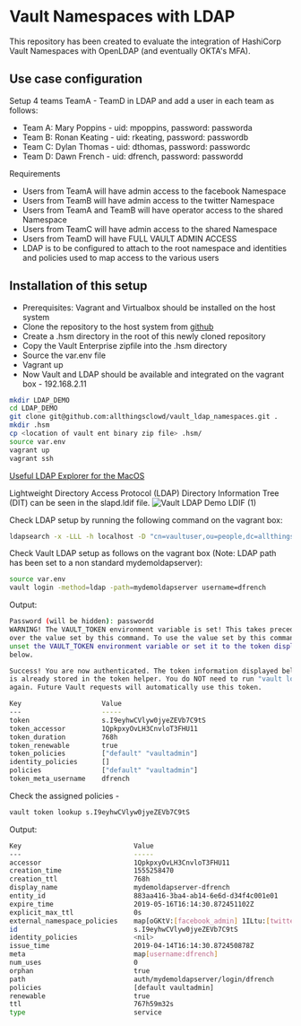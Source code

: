 # Vault Namespaces with LDAP

This repository has been created to evaluate the integration of HashiCorp Vault Namespaces with OpenLDAP (and eventually OKTA's MFA).

## Use case configuration

Setup 4 teams TeamA - TeamD in LDAP and add a user in each team as follows:

- Team A: Mary Poppins - uid: mpoppins, password: passworda
- Team B: Ronan Keating - uid: rkeating, password: passwordb
- Team C: Dylan Thomas - uid: dthomas, password: passwordc
- Team D: Dawn French - uid: dfrench, password: passwordd

Requirements

- Users from TeamA will have admin access to the facebook Namespace
- Users from TeamB will have admin access to the twitter Namespace
- Users from TeamA and TeamB will have operator access to the shared Namespace
- Users from TeamC will have admin access to the shared Namespace
- Users from TeamD will have FULL VAULT ADMIN ACCESS
- LDAP is to be configured to attach to the root namespace and identities and policies used to map access to the various users

## Installation of this setup

- Prerequisites: Vagrant and Virtualbox should be installed on the host system
- Clone the repository to the host system from [github](git@github.com:allthingsclowd/vault_ldap_namespaces.git)
- Create a .hsm directory in the root of this newly cloned repository
- Copy the Vault Enterprise zipfile into the .hsm directory
- Source the var.env file
- Vagrant up
- Now Vault and LDAP should be available and integrated on the vagrant box - 192.168.2.11

``` bash
mkdir LDAP_DEMO
cd LDAP_DEMO
git clone git@github.com:allthingsclowd/vault_ldap_namespaces.git .
mkdir .hsm
cp <location of vault ent binary zip file> .hsm/
source var.env
vagrant up
vagrant ssh
```

[Useful LDAP Explorer for the MacOS](https://directory.apache.org/studio/download/download-macosx.html)

Lightweight Directory Access Protocol (LDAP) Directory Information Tree (DIT) can be seen in the slapd.ldif file.
![Vault LDAP Demo LDIF (1)](https://user-images.githubusercontent.com/9472095/56167790-0ba9ed00-5fd1-11e9-9669-b455c0ba44d0.png)

Check LDAP setup by running the following command on the vagrant box:

``` bash
ldapsearch -x -LLL -h localhost -D "cn=vaultuser,ou=people,dc=allthingscloud,dc=eu" -w vaultuser -b "ou=people,dc=allthingscloud,dc=eu" -s sub "(&(objectClass=inetOrgPerson)(uid=mpoppins))" memberOf
```

Check Vault LDAP setup as follows on the vagrant box (Note: LDAP path has been set to a non standard mydemoldapserver):

``` bash
source var.env
vault login -method=ldap -path=mydemoldapserver username=dfrench
```

Output:

``` bash
Password (will be hidden): passwordd
WARNING! The VAULT_TOKEN environment variable is set! This takes precedence
over the value set by this command. To use the value set by this command,
unset the VAULT_TOKEN environment variable or set it to the token displayed
below.

Success! You are now authenticated. The token information displayed below
is already stored in the token helper. You do NOT need to run "vault login"
again. Future Vault requests will automatically use this token.

Key                    Value
---                    -----
token                  s.I9eyhwCVlyw0jyeZEVb7C9tS
token_accessor         1QpkpxyOvLH3CnvloT3FHU11
token_duration         768h
token_renewable        true
token_policies         ["default" "vaultadmin"]
identity_policies      []
policies               ["default" "vaultadmin"]
token_meta_username    dfrench
```

Check the assigned policies - 

``` bash
vault token lookup s.I9eyhwCVlyw0jyeZEVb7C9tS
```

Output:

``` bash
Key                            Value
---                            -----
accessor                       1QpkpxyOvLH3CnvloT3FHU11
creation_time                  1555258470
creation_ttl                   768h
display_name                   mydemoldapserver-dfrench
entity_id                      883aa416-3ba4-ab14-6e6d-d34f4c001e01
expire_time                    2019-05-16T16:14:30.872451102Z
explicit_max_ttl               0s
external_namespace_policies    map[oGKtV:[facebook_admin] 1ILtu:[twitter_admin] 6SWkG:[shared_admin]]
id                             s.I9eyhwCVlyw0jyeZEVb7C9tS
identity_policies              <nil>
issue_time                     2019-04-14T16:14:30.872450878Z
meta                           map[username:dfrench]
num_uses                       0
orphan                         true
path                           auth/mydemoldapserver/login/dfrench
policies                       [default vaultadmin]
renewable                      true
ttl                            767h59m32s
type                           service
```

